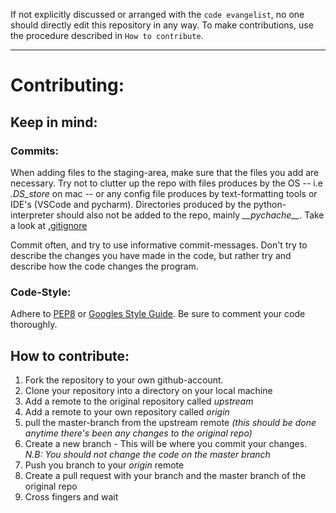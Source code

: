 If not explicitly discussed or arranged with the `code evangelist`, no one should directly edit this repository in any way. To make contributions, use the procedure described in `How to contribute`.

___

# Contributing:

## Keep in mind:

### Commits:

When adding files to the staging-area, make sure that the files you add are necessary. Try not to clutter up the repo with files produces by the OS -- i.e _.DS_store_ on mac -- or any config file produces by text-formatting tools or IDE's (VSCode and pycharm). Directories produced by the python-interpreter should also not be added to the repo, mainly  _\_\_pychache\_\__. Take a look at [.gitignore](https://git-scm.com/docs/gitignore)

Commit often, and try to use informative commit-messages. Don't try to describe the changes you have made in the code, but rather try and describe how the code changes the program.

### Code-Style:
Adhere to [PEP8](https://www.python.org/dev/peps/pep-0008/) or [Googles Style Guide](https://github.com/google/styleguide/blob/gh-pages/pyguide.md). Be sure to comment your code thoroughly.

## How to contribute:

1. Fork the repository to your own github-account. 
2. Clone your repository into a directory on your local machine
3. Add a remote to the original repository called _upstream_
4. Add a remote to your own repository called _origin_
5. pull the master-branch from the upstream remote _(this should be done anytime there's been any changes to the original repo)_
5. Create a new branch - This will be where you commit your changes. _N.B: You should not change the code on the master branch_
6. Push you branch to your _origin_ remote
7. Create a pull request with your branch and the master branch of the original repo
8. Cross fingers and wait

